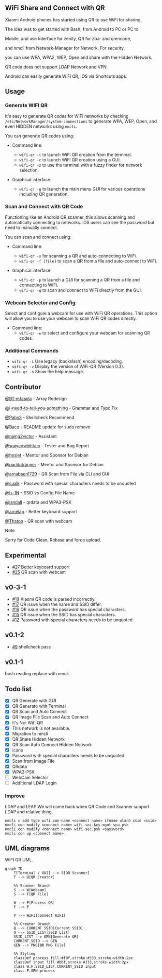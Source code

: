 
  ## WiFi Share and Connect with QR

 Xiaomi Android phones has started using QR to use WiFi for sharing.
 
 The idea was to get started with Bash, from Android to PC or PC to
 
 Mobile, and use Interface for zenity, QR for zbar and qrencode,
 
 and nmcli from Network-Manager for Network. For security,
 
 you can use WPA, WPA2, WEP, Open and share with the Hidden Network.
 
 QR code does not support LDAP Network and VPN.
 
 Android can easily generate WiFi QR, iOS via Shortcuts apps.


## Usage

### Generate WIFI QR

It's easy to generate QR codes for WiFi networks by checking `/etc/NetworkManager/system-connections` to generate WPA, WEP, Open, and even HIDDEN networks using `nmcli`.

You can generate QR codes using:

-   Command line:
    
    -   `wifi-qr -t` to launch WiFi QR creation from the terminal.
    -   `wifi-qr -c` to launch WiFi QR creation using a GUI.
    -   `wifi-qr -z` to use the terminal with a fuzzy finder for network selection.
-   Graphical interface:
    
    -   `wifi-qr -g` to launch the main menu GUI for various operations including QR generation.

### Scan and Connect with QR Code

Functioning like an Android QR scanner, this allows scanning and automatically connecting to networks. iOS users can see the password but need to manually connect.

You can scan and connect using:

-   Command line:
    
    -   `wifi-qr -s` for scanning a QR and auto-connecting to WiFi.
    -   `wifi-qr -f [file]` to scan a QR from a file and auto-connect to WiFi.
-   Graphical interface:
    
    -   `wifi-qr -p` to launch a GUI for scanning a QR from a file and connecting to WiFi.
    -   `wifi-qr -q` to scan and connect to WiFi directly from the GUI.

### Webcam Selector and Config

Select and configure a webcam for use with WiFi QR operations. This option will allow you to use your webcam to scan WiFi QR codes directly.

-   Command line:
    -   `wifi-qr -w` to select and configure your webcam for scanning QR codes.

### Additional Commands

-   `wifi-qr -L` Use legacy (backslash) encoding/decoding.
-   `wifi-qr -v` Display the version of WiFi-QR (Version 0.3).
-   `wifi-qr -h` Show the help message.


## Contributor

[@BT-mfasola](https://github.com/BT-mfasola "Matt") - Array Redesign

[@i-need-to-tell-you-something](https://github.com/i-need-to-tell-you-something "i-need-to-tell-you-something") - Grammar and Typo Fix

[@Pabs3](https://github.com/Pabs3 "Paul Wise") - Shellcheck Recommend

[@Baco](https://github.com/Baco "Dionisio E Alonso") - README update for sudo remove

[@naing2victor](https://github.com/naing2victor "Naing Naing Htun") - Assistant

[@waiyanwinhtain](https://github.com/waiyanwinhtain "wai yan win htain") - Tester and Bug Report

[@hosiet](https://github.com/hosiet "Boyuan Yang") - Mentor and Sponsor for Debian

[@paddatrapper](https://github.com/paddatrapper "Kyle Robbertze") - Mentor and Sponsor for Debian

[@arnabsen1729](https://github.com/arnabsen1729 "Arnab Sen") - QR Scan from File via CLI and GUI

[@sualk](https://github.com/sualk "sualk") - Password with special characters needs to be unquoted

[@ls-1N](https://github.com/ls-1N "ls-1N") - SSID vs Config File Name

[@iandall](https://github.com/iandall "Ian Dall") - qrdata and WPA3-PSK

[@arnelap](https://github.com/arnelap "Arne Lap") - Better keyboard support

[@Thatoo](https://github.com/Thatoo) - QR scan with webcam


> [!NOTE]
> Sorry for Code Clean, Rebase and force upload.

## Experimental

- [#27](/../../issues/27) Better keyboard support
- [#25](/../../issues/25) QR scan with webcam

## v0-3-1 
  
- [#18](/../../issues/18) Xiaomi QR code is parsed incorrectly.
- [#17](/../../issues/17) QR issue when the name and SSID differ.
- [#16](/../../issues/16) QR issue when the password has special characters.
- [#15](/../../issues/15) QR issue when the SSID has special characters.
- [#12](/../../issues/12) Password with special characters needs to be unquoted.
  
## v0.1-2 
- [#9](/../../issues/9) shellcheck pass


## v0.1-1 
bash reading replace with nmcli

## Todo list
- [x] QR Generate with GUI
- [x] QR Generate with Terminal 
- [x] QR Scan and Auto Connect
- [x] QR Image File Scan and Auto Connect
- [x] It's Not Wifi QR
- [x] This network is not available. 
- [x] Migration to nmcli
- [x] QR Share Hidden Network
- [x] QR Scan Auto Connect Hidden Network
- [x] icons
- [x] Password with special characters needs to be unquoted
- [x] Scan from Image File
- [x] QRdata
- [x] WPA3-PSK
- [ ] WebCam Selector 
- [ ] Additional LDAP Login

###  Improve
  LDAP and LEAP
  We will come back when QR Code and Scanner support LDAP and relative thing.
 

```
nmcli c add type wifi con-name <connect name> ifname wlan0 ssid <ssid>
nmcli con modify <connect name> wifi-sec.key-mgmt wpa-psk
nmcli con modify <connect name> wifi-sec.psk <password> 
nmcli con up <connect name>
```

## UML diagrams

WIFI QR UML.

```mermaid
graph TD
    T[Terminal / GUI] --> S[QR Scanner]
    T --> Q[QR Creator]
    
    %% Scanner Branch
    S --> W[Webcam]
    S --> F[QR File]
    
    W --> P[Process QR]
    F --> P
   
    P --> WIFI[Connect WIFI]
    
    %% Creator Branch
    Q --> CURRENT_SSID[Current SSID]
    Q --> SSID_LIST[SSID List]
    SSID_LIST --> GEN[Generate QR]
    CURRENT_SSID --> GEN
    GEN --> PNG[QR PNG File]
    
    %% Styling
    classDef process fill:#f9f,stroke:#333,stroke-width:2px
    classDef input fill:#bbf,stroke:#333,stroke-width:2px
    class W,F,SSID_LIST,CURRENT_SSID input
    class P,GEN process
```



